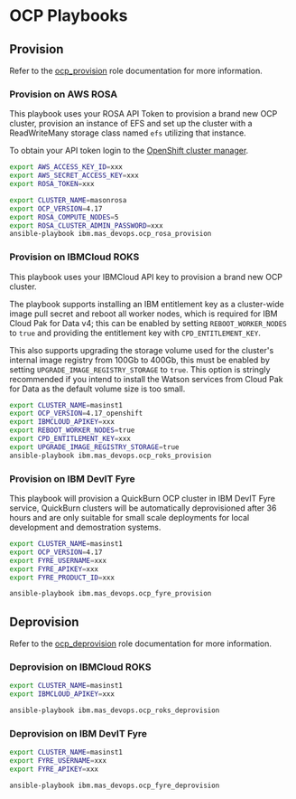 OCP Playbooks
===============================================================================

Provision
-------------------------------------------------------------------------------
Refer to the [ocp_provision](../roles/ocp_provision.md) role documentation for more information.

### Provision on AWS ROSA
This playbook uses your ROSA API Token to provision a brand new OCP cluster, provision an instance of EFS and set up the cluster with a ReadWriteMany storage class named `efs` utilizing that instance.

To obtain your API token login to the [OpenShift cluster manager](https://console.redhat.com/openshift/token/rosa/show#).

```bash
export AWS_ACCESS_KEY_ID=xxx
export AWS_SECRET_ACCESS_KEY=xxx
export ROSA_TOKEN=xxx

export CLUSTER_NAME=masonrosa
export OCP_VERSION=4.17
export ROSA_COMPUTE_NODES=5
export ROSA_CLUSTER_ADMIN_PASSWORD=xxx
ansible-playbook ibm.mas_devops.ocp_rosa_provision
```

### Provision on IBMCloud ROKS
This playbook uses your IBMCloud API key to provision a brand new OCP cluster.

The playbook supports installing an IBM entitlement key as a cluster-wide image pull secret and reboot all worker nodes, which is required for IBM Cloud Pak for Data v4; this can be enabled by setting `REBOOT_WORKER_NODES` to `true` and providing the entitlement key with `CPD_ENTITLEMENT_KEY`.

This also supports upgrading the storage volume used for the cluster's internal image registry from 100Gb to 400Gb, this must be enabled by setting `UPGRADE_IMAGE_REGISTRY_STORAGE` to `true`.  This option is stringly recommended if you intend to install the Watson services from Cloud Pak for Data as the default volume size is too small.

```bash
export CLUSTER_NAME=masinst1
export OCP_VERSION=4.17_openshift
export IBMCLOUD_APIKEY=xxx
export REBOOT_WORKER_NODES=true
export CPD_ENTITLEMENT_KEY=xxx
export UPGRADE_IMAGE_REGISTRY_STORAGE=true
ansible-playbook ibm.mas_devops.ocp_roks_provision
```

### Provision on IBM DevIT Fyre
This playbook will provision a QuickBurn OCP cluster in IBM DevIT Fyre service, QuickBurn clusters will be automatically deprovisioned after 36 hours and are only suitable for small scale deployments for local development and demostration systems.

```bash
export CLUSTER_NAME=masinst1
export OCP_VERSION=4.17
export FYRE_USERNAME=xxx
export FYRE_APIKEY=xxx
export FYRE_PRODUCT_ID=xxx

ansible-playbook ibm.mas_devops.ocp_fyre_provision
```


Deprovision
-------------------------------------------------------------------------------
Refer to the [ocp_deprovision](../roles/ocp_deprovision.md) role documentation for more information.

### Deprovision on IBMCloud ROKS
```bash
export CLUSTER_NAME=masinst1
export IBMCLOUD_APIKEY=xxx

ansible-playbook ibm.mas_devops.ocp_roks_deprovision
```

### Deprovision on IBM DevIT Fyre
```bash
export CLUSTER_NAME=masinst1
export FYRE_USERNAME=xxx
export FYRE_APIKEY=xxx

ansible-playbook ibm.mas_devops.ocp_fyre_deprovision
```
